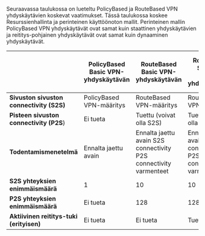 Seuraavassa taulukossa on lueteltu PolicyBased ja RouteBased VPN yhdyskäytävien koskevat vaatimukset. Tässä taulukossa koskee Resurssienhallinta ja perinteinen käyttöönoton mallit. Perinteinen mallin PolicyBased VPN yhdyskäytävät ovat samat kuin staattinen yhdyskäytävien ja reititys-pohjainen yhdyskäytävät ovat samat kuin dynaaminen yhdyskäytävät.


|   | **PolicyBased Basic VPN-yhdyskäytävän** | **RouteBased Basic VPN-yhdyskäytävän** | **RouteBased Standard VPN-yhdyskäytävän**   | **RouteBased suuri suorituskyvyn VPN-yhdyskäytävän** |
|---|---------------------------------------|---------------------------------------|----------------------------|----------------------------------|
|    **Sivuston sivuston connectivity (S2S)**  | PolicyBased VPN-määritys        | RouteBased VPN-määritys  | RouteBased VPN-määritys     | RouteBased VPN-määritys    |
| **Pisteen sivuston connectivity (P2S**)      | Ei tueta   | Tuettu (voivat olla S2S)  | Tuettu (voivat olla S2S)  | Tuettu (voivat olla S2S) |
| **Todentamismenetelmä**                 |    Ennalta jaettu avain  | Ennalta jaettu avain S2S connectivity P2S connectivity varmenteet | Ennalta jaettu avain S2S connectivity P2S connectivity varmenteet | Ennalta jaettu avain S2S connectivity P2S connectivity varmenteet |
| **S2S yhteyksien enimmäismäärä**       | 1                              | 10                                                                    | 10                                | 30                               |
| **P2S yhteyksien enimmäismäärä**       | Ei tueta                  | 128                                                                   | 128                               | 128                              |
|**Aktiivinen reititys-tuki (erityisen)**           | Ei tueta                  | Ei tueta                                                         | Tuettu                     | Tuettu                   |
 

